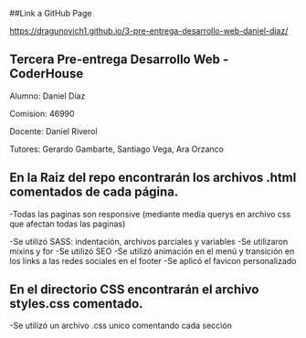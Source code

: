 ##Link a GitHub Page

https://dragunovich1.github.io/3-pre-entrega-desarrollo-web-daniel-diaz/

## Tercera Pre-entrega Desarrollo Web - CoderHouse

Alumno: Daniel Díaz

Comision: 46990

Docente: Daniel Riverol

Tutores: Gerardo Gambarte, Santiago Vega, Ara Orzanco


## En la Raiz del repo encontrarán los archivos .html comentados de cada página.

  -Todas las paginas son responsive (mediante media querys en archivo css que afectan todas las paginas)
  
  -Se utilizó SASS: indentación, archivos parciales y variables 
  -Se utilizaron mixins y for
  -Se utilizó SEO
  -Se utilizó animación en el menú y transición en los links a las redes sociales en el footer
  -Se aplicó el favicon personalizado
  
## En el directorio CSS encontrarán el archivo styles.css comentado.

  -Se utilizó un archivo .css unico comentando cada sección
